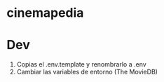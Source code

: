 # cinemapedia

# Dev

1. Copias el .env.template y renombrarlo a .env
2. Cambiar las variables de entorno (The MovieDB)
